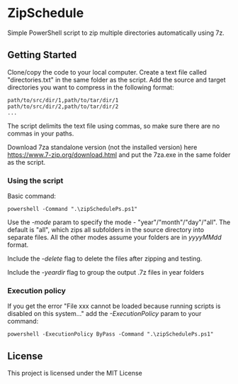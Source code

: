 # ZipSchedule

Simple PowerShell script to zip multiple directories automatically using 7z.

## Getting Started

Clone/copy the code to your local computer. Create a text file called "directories.txt" in the same folder as the script. Add the source and target directories you want to compress in the following format:

```
path/to/src/dir/1,path/to/tar/dir/1
path/to/src/dir/2,path/to/tar/dir/2
...
```

The script delimits the text file using commas, so make sure there are no commas in your paths.

Download 7za standalone version (not the installed version) here https://www.7-zip.org/download.html and put the 7za.exe in the same folder as the script.

### Using the script

Basic command:

```
powershell -Command ".\zipSchedulePs.ps1"
```

Use the *-mode* param to specify the mode - "year"/"month"/"day"/"all". The default is "all", which zips all subfolders in the source directory into separate files. All the other modes assume your folders are in *yyyyMMdd* format.

Include the *-delete* flag to delete the files after zipping and testing.

Include the *-yeardir* flag to group the output .7z files in year folders

### Execution policy

If you get the error "File xxx cannot be loaded because running scripts is disabled on this system..." add the *-ExecutionPolicy* param to your command:

```
powershell -ExecutionPolicy ByPass -Command ".\zipSchedulePs.ps1"
```

## License

This project is licensed under the MIT License